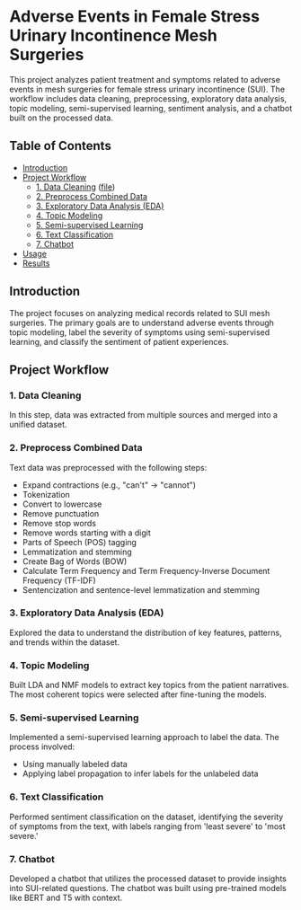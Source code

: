 # Adverse Events in Female Stress Urinary Incontinence Mesh Surgeries

This project analyzes patient treatment and symptoms related to adverse events in mesh surgeries for female stress urinary incontinence (SUI). The workflow includes data cleaning, preprocessing, exploratory data analysis, topic modeling, semi-supervised learning, sentiment analysis, and a chatbot built on the processed data.

## Table of Contents

- [Introduction](#introduction)
- [Project Workflow](#project-workflow)
  - [1. Data Cleaning](#1-data-cleaning) ([file](./Data_Cleaning.ipynb))
  - [2. Preprocess Combined Data](#2-preprocess-combined-data)
  - [3. Exploratory Data Analysis (EDA)](#3-exploratory-data-analysis-eda)
  - [4. Topic Modeling](#4-topic-modeling)
  - [5. Semi-supervised Learning](#5-semi-supervised-learning)
  - [6. Text Classification](#6-text-classification)
  - [7. Chatbot](#7-chatbot)
- [Usage](#usage)
- [Results](#results)

## Introduction

The project focuses on analyzing medical records related to SUI mesh surgeries. The primary goals are to understand adverse events through topic modeling, label the severity of symptoms using semi-supervised learning, and classify the sentiment of patient experiences.

## Project Workflow

### 1. Data Cleaning

In this step, data was extracted from multiple sources and merged into a unified dataset.

### 2. Preprocess Combined Data

Text data was preprocessed with the following steps:

- Expand contractions (e.g., "can't" → "cannot")
- Tokenization
- Convert to lowercase
- Remove punctuation
- Remove stop words
- Remove words starting with a digit
- Parts of Speech (POS) tagging
- Lemmatization and stemming
- Create Bag of Words (BOW)
- Calculate Term Frequency and Term Frequency-Inverse Document Frequency (TF-IDF)
- Sentencization and sentence-level lemmatization and stemming

### 3. Exploratory Data Analysis (EDA)

Explored the data to understand the distribution of key features, patterns, and trends within the dataset.

### 4. Topic Modeling

Built LDA and NMF models to extract key topics from the patient narratives. The most coherent topics were selected after fine-tuning the models.

### 5. Semi-supervised Learning

Implemented a semi-supervised learning approach to label the data. The process involved:

- Using manually labeled data
- Applying label propagation to infer labels for the unlabeled data

### 6. Text Classification

Performed sentiment classification on the dataset, identifying the severity of symptoms from the text, with labels ranging from 'least severe' to 'most severe.'

### 7. Chatbot

Developed a chatbot that utilizes the processed dataset to provide insights into SUI-related questions. The chatbot was built using pre-trained models like BERT and T5 with context.
